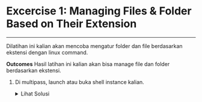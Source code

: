 # Excercise 1: Managing Files & Folder Based on Their Extension
***

Dilatihan ini kalian akan mencoba mengatur folder dan file berdasarkan ekstensi dengan linux command.

**Outcomes**
Hasil latihan ini kalian akan bisa manage file dan folder berdasarkan ekstensi.

1. Di multipass, launch atau buka shell instance kalian.

	<details>
	  <summary>Lihat Solusi</summary>
	  multipass launch --name ubuntu<br>
	  multipass shell ubuntu
	</details>
